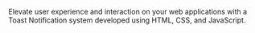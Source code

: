 Elevate user experience and interaction on your web applications with a Toast Notification system developed using HTML, CSS, and JavaScript.
